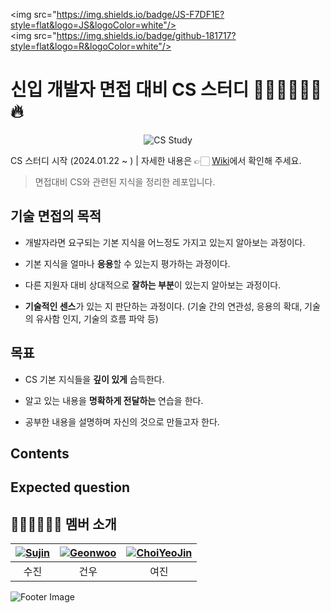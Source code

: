 <img src="https://img.shields.io/badge/JS-F7DF1E?style=flat&logo=JS&logoColor=white"/>
<img src="https://img.shields.io/badge/github-181717?style=flat&logo=R&logoColor=white"/>

# 신입 개발자 면접 대비 CS 스터디 👨🏻‍💻👩🏻‍💻 🔥
<p align="center">
  <img src="https://github.com/princess-study/CS-Study/assets/133184988/3be5898d-05eb-4920-b5da-4f9da2b81fcb" alt="CS Study" />
</p>

CS 스터디 시작 (2024.01.22 ~ ) | 자세한 내용은 👉🏻 [Wiki]( )에서 확인해 주세요.

> 면접대비 CS와 관련된 지식을 정리한 레포입니다.
> 

## 기술 면접의 목적

*   개발자라면 요구되는 기본 지식을 어느정도 가지고 있는지 알아보는 과정이다.

*   기본 지식을 얼마나 **응용**할 수 있는지 평가하는 과정이다.

*   다른 지원자 대비 상대적으로 **잘하는 부분**이 있는지 알아보는 과정이다.

*   **기술적인 센스**가 있는 지 판단하는 과정이다. (기술 간의 연관성, 응용의 확대, 기술의 유사함 인지, 기술의 흐름 파악 등)

## 목표

* CS 기본 지식들을 **깊이 있게** 습득한다.

* 알고 있는 내용을 **명확하게 전달하는** 연습을 한다.

* 공부한 내용을 설명하며 자신의 것으로 만들고자 한다.

## Contents

## Expected question

## 👨🏻‍💻👩🏻‍💻 멤버 소개

| [![Sujin](https://avatars.githubusercontent.com/u/138956130?v=2&s=100)](https://github.com/Knagsoojin) | [![Geonwoo](https://avatars.githubusercontent.com/u/133184988?v=2&s=100)](https://github.com/pigpgw) | [![ChoiYeoJin](https://avatars.githubusercontent.com/u/17807025?v=2&s=100)](https://github.com/ChoiYeoJin) |
|:---:|:---:|:---:|
| 수진 | 건우 | 여진 |

![Footer Image](https://capsule-render.vercel.app/api?type=shape&color=ff69b4&height=100&section=footer&text=YourText&fontSize=30)
